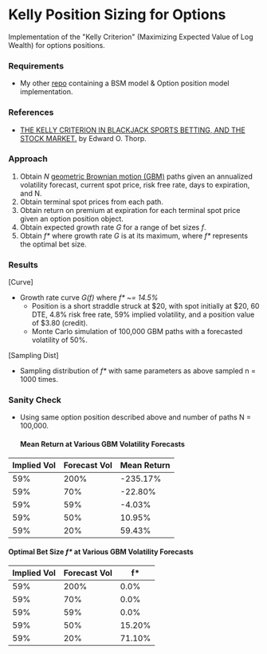 # Kelly Position Sizing for Options
Implementation of the "Kelly Criterion" (Maximizing Expected Value of Log Wealth) for options positions. 

### Requirements
- My other [repo](https://github.com/liamfayle/Black-Scholes-Merton "repo") containing a BSM model & Option position model implementation.

### References
- [THE KELLY CRITERION IN BLACKJACK SPORTS BETTING, AND THE STOCK MARKET.](http://www.eecs.harvard.edu/cs286r/courses/fall12/papers/Thorpe_KellyCriterion2007.pdf "THE KELLY CRITERION IN BLACKJACK SPORTS BETTING, AND THE STOCK MARKET") by Edward O. Thorp.

### Approach
1. Obtain *N*  [geometric Brownian motion (GBM)](https://en.wikipedia.org/wiki/Geometric_Brownian_motion "geometric Brownian motion (GBM)") paths given an annualized volatility forecast, current spot price, risk free rate, days to expiration, and N. 
2. Obtain terminal spot prices from each path.
3. Obtain return on premium at expiration for each terminal spot price given an option position object.
4. Obtain expected growth rate *G* for a range of bet sizes *f*.
5. Obtain *f\** where growth rate *G* is at its maximum, where *f\** represents the optimal bet size.

### Results
[Curve]
- Growth rate curve *G(f)* where *f\* ~= 14.5%*
	- Position is a short straddle struck at $20, with spot initially at $20, 60 DTE, 4.8% risk free rate, 59% implied volatility, and a position value of $3.80 (credit). 
	- Monte Carlo simulation of 100,000 GBM paths with a forecasted volatility of 50%.

[Sampling Dist]
- Sampling distribution of *f\** with same parameters as above sampled n = 1000 times.

### Sanity Check
- Using same option position described above and number of paths N = 100,000.
	#### Mean Return at Various GBM Volatility Forecasts
| Implied Vol | Forecast Vol | Mean Return |
| ------------ | ------------ | ------------ |
| 59% | 200% |-235.17% |
| 59% | 70% | -22.80% |
| 59% | 59% | -4.03% |
| 59% | 50% | 10.95% |
| 59% | 20% | 59.43% |
#### Optimal Bet Size *f\** at Various GBM Volatility Forecasts
| Implied Vol | Forecast Vol | f\* |
| ------------ | ------------ | ------------ |
| 59% | 200% | 0.0% |
| 59% | 70% | 0.0% |
| 59% | 59% | 0.0% |
| 59% | 50% | 15.20% |
| 59% | 20% | 71.10% |
